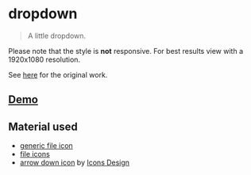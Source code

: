 # dropdown

> A little dropdown.

Please note that the style is **not** responsive. For best results view with a 1920x1080 resolution.

See [here](hhttps://dribbble.com/shots/2362775-Dropdown-Day-027-dailyui) for the original work.

## [Demo](https://axelrindle.github.io/ui-coded/dropdown_1/site/)

## Material used

- [generic file icon](https://www.iconfinder.com/icons/290138/document_extension_file_format_paper_icon)
- [file icons](https://www.iconfinder.com/iconsets/file-extensions-1)
- [arrow down icon](https://www.iconfinder.com/icons/296826/arrow_down_icon) by [Icons Design](https://www.iconfinder.com/dreamer0810)
